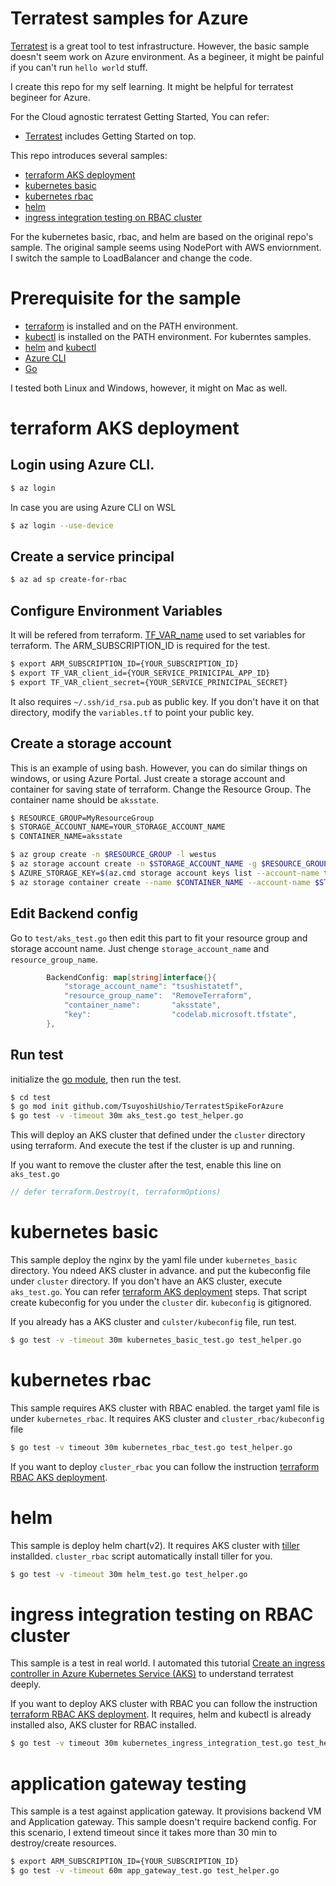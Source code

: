 # Terratest samples for Azure
[Terratest](https://github.com/gruntwork-io/terratest) is a great tool to test infrastructure. However, the basic sample doesn't seem work on Azure environment. 
As a begineer, it might be painful if you can't run `hello world` stuff. 

I create this repo for my self learning. It might be helpful for terratest begineer for Azure. 

For the Cloud agnostic terratest Getting Started, You can refer: 

* [Terratest](https://github.com/gruntwork-io/terratest) includes Getting Started on top. 

This repo introduces several samples: 

* [terraform AKS deployment](#terraform-AKS-deployment) 
* [kubernetes basic](#kubernetes-basic)
* [kubernetes rbac](#kubernetes-rbac)
* [helm](#helm) 
* [ingress integration testing on RBAC cluster](#ingress-integration-testing-on-RBAC-cluster)

For the kubernetes basic, rbac, and helm are based on the original repo's sample. The original sample seems using NodePort with AWS enviornment. I switch the sample to LoadBalancer and change the code. 

# Prerequisite for the sample 

* [terraform](https://www.terraform.io/downloads.html) is installed and on the PATH environment. 
* [kubectl](https://kubernetes.io/docs/tasks/tools/install-kubectl/) is installed on the PATH environment. For kuberntes samples. 
* [helm](https://helm.sh/docs/intro/install/) and [kubectl](https://kubernetes.io/docs/tasks/tools/install-kubectl/)
* [Azure CLI](https://docs.microsoft.com/en-us/cli/azure/install-azure-cli?view=azure-cli-latest)
* [Go](https://golang.org/doc/install)

I tested both Linux and Windows, however, it might on Mac as well. 

# terraform AKS deployment

## Login using Azure CLI. 

```bash
$ az login
```

In case you are using Azure CLI on WSL

```bash
$ az login --use-device
```

## Create a service principal 

```bash 
$ az ad sp create-for-rbac
```

## Configure Environment Variables

It will be refered from terraform. [TF_VAR_name](https://www.terraform.io/docs/commands/environment-variables.html) used to set variables for terraform. The ARM_SUBSCRIPTION_ID is required for the test. 

```bash
$ export ARM_SUBSCRIPTION_ID={YOUR_SUBSCRIPTION_ID}
$ export TF_VAR_client_id={YOUR_SERVICE_PRINICIPAL_APP_ID} 
$ export TF_VAR_client_secret={YOUR_SERVICE_PRINICIPAL_SECRET}
```

It also requires `~/.ssh/id_rsa.pub` as public key. If you don't have it on that directory, modify the `variables.tf` to point your public key. 

## Create a storage account 
This is an example of using bash. However, you can do similar things on windows, or using Azure Portal. Just create a storage account and container for saving state of terraform. Change the Resource Group. The container name should be `aksstate`. 

```bash
$ RESOURCE_GROUP=MyResourceGroup
$ STORAGE_ACCOUNT_NAME=YOUR_STORAGE_ACCOUNT_NAME
$ CONTAINER_NAME=aksstate
```

```bash
$ az group create -n $RESOURCE_GROUP -l westus
$ az storage account create -n $STORAGE_ACCOUNT_NAME -g $RESOURCE_GROUP -l westus
$ AZURE_STORAGE_KEY=$(az.cmd storage account keys list --account-name tsushistorageaccount --resource-group MyResourceGroup | jq -r .[0].value)
$ az storage container create --name $CONTAINER_NAME --account-name $STORAGE_ACCOUNT_NAME --account-key "$AZURE_STORAGE_KEY"
```

## Edit Backend config

Go to `test/aks_test.go` then edit this part to fit your resource group and storage account name. Just chenge `storage_account_name` and `resource_group_name`. 

```go
		BackendConfig: map[string]interface{}{
			"storage_account_name": "tsushistatetf",
			"resource_group_name":  "RemoveTerraform",
			"container_name":       "aksstate",
			"key":                  "codelab.microsoft.tfstate",
		},
```
## Run test

initialize the [go module](https://blog.golang.org/using-go-modules), then run the test.  

```bash
$ cd test
$ go mod init github.com/TsuyoshiUshio/TerratestSpikeForAzure
$ go test -v -timeout 30m aks_test.go test_helper.go
```

This will deploy an AKS cluster that defined under the `cluster` directory using terraform. And execute the test if the cluster is up and running.  

If you want to remove the cluster after the test, enable this line on `aks_test.go`

```go
// defer terraform.Destroy(t, terraformOptions)
```

# kubernetes basic 

This sample deploy the nginx by the yaml file under `kubernetes_basic` directory. You ndeed AKS cluster in advance. and put the kubeconfig file under `cluster` directory. If you don't have an AKS cluster, execute `aks_test.go`. You can refer [terraform AKS deployment](#terraform-AKS-deployment) steps. That script create kubeconfig for you under the `cluster` dir. `kubeconfig` is gitignored.  

If you already has a AKS cluster and `culster/kubeconfig` file, run test. 

```bash
$ go test -v -timeout 30m kubernetes_basic_test.go test_helper.go
```

# kubernetes rbac

This sample requires AKS cluster with RBAC enabled. the target yaml file is under `kubernetes_rbac`. It requires AKS cluster and `cluster_rbac/kubeconfig` file

```bash
$ go test -v timeout 30m kubernetes_rbac_test.go test_helper.go
```

If you want to deploy `cluster_rbac` you can follow the instruction [terraform RBAC AKS deployment](cluster_rbac/Readme.md).

# helm

This sample is deploy helm chart(v2). It requires AKS cluster with [tiller](https://v2.helm.sh/docs/using_helm/) installded. `cluster_rbac` script automatically install tiller for you. 

```bash
$ go test -v -timeout 30m helm_test.go test_helper.go
```

# ingress integration testing on RBAC cluster

This sample is a test in real world. I automated this tutorial [Create an ingress controller in Azure Kubernetes Service (AKS)](https://docs.microsoft.com/en-us/azure/aks/ingress-basic) to understand terratest deeply. 

If you want to deploy AKS cluster with RBAC you can follow the instruction [terraform RBAC AKS deployment](cluster_rbac/Readme.md).
It requires, helm and kubectl is already installed also, AKS cluster for RBAC installed. 

```bash
$ go test -v timeout 30m kubernetes_ingress_integration_test.go test_helper.go
```

# application gateway testing

This sample is a test against application gateway. It provisions backend VM and Application gateway. This sample doesn't require backend config. For this scenario, I extend timeout since it takes more than 30 min to destroy/create resources. 

```bash
$ export ARM_SUBSCRIPTION_ID={YOUR_SUBSCRIPTION_ID}
$ go test -v -timeout 60m app_gateway_test.go test_helper.go
```



